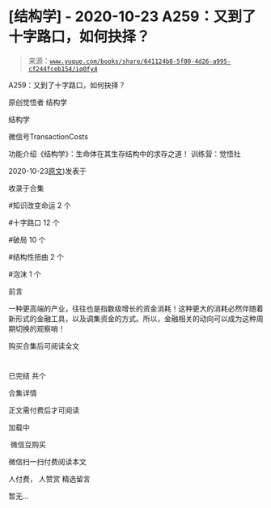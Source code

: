 # [结构学] - 2020-10-23 A259：又到了十字路口，如何抉择？

> 来源：[`www.yuque.com/books/share/641124b8-5f80-4d26-a995-cf244fceb154/iq0fy4`](https://www.yuque.com/books/share/641124b8-5f80-4d26-a995-cf244fceb154/iq0fy4)



A259：又到了十字路口，如何抉择？ 

原创觉悟者 结构学 

结构学 

微信号TransactionCosts 

功能介绍《结构学》：生命体在其生存结构中的求存之道！ 训练营：觉悟社 

2020-10-23[原文](https://mp.weixin.qq.com/s?__biz=MzIzMDYwOTM0Mg==&mid=2247484685&idx=1&sn=51aff163174f40316f40826ea564ca1e&chksm=e8b19ddcdfc614cadd2043fd2ded48d8c292976e903288b23f0a87846a18dcc0ad9cc5a4ac3e#rd))发表于 

收录于合集 

#知识改变命运 2 个 

#十字路口 12 个 

#破局 10 个 

#结构性扭曲 2 个 

#泡沫 1 个 

前言 

一种更高端的产业，往往也是指数级增长的资金消耗！这种更大的消耗必然伴随着新形式的金融工具，以及调集资金的方式。所以，金融相关的动向可以成为这种周期切换的观察哨！ 

购买合集后可阅读全文 

# 

已完结 共个 

合集详情 

正文需付费后才可阅读 

加载中 

 微信豆购买 

微信扫一扫付费阅读本文 

人付费， 人赞赏 <ne-h3 id="Y1kDX" data-lake-id="Y1kDX"><ne-heading-ext><ne-heading-anchor></ne-heading-anchor><ne-heading-fold></ne-heading-fold></ne-heading-ext><ne-heading-content>精选留言</ne-heading-content></ne-h3> 

暂无...